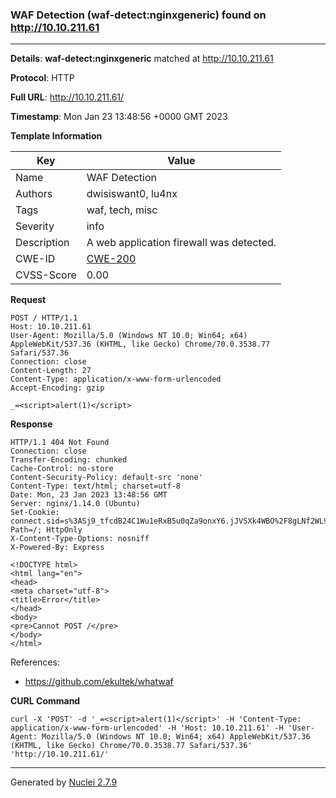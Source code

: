 ### WAF Detection (waf-detect:nginxgeneric) found on http://10.10.211.61
---
**Details**: **waf-detect:nginxgeneric**  matched at http://10.10.211.61

**Protocol**: HTTP

**Full URL**: http://10.10.211.61/

**Timestamp**: Mon Jan 23 13:48:56 +0000 GMT 2023

**Template Information**

| Key | Value |
|---|---|
| Name | WAF Detection |
| Authors | dwisiswant0, lu4nx |
| Tags | waf, tech, misc |
| Severity | info |
| Description | A web application firewall was detected. |
| CWE-ID | [CWE-200](https://cwe.mitre.org/data/definitions/200.html) |
| CVSS-Score | 0.00 |

**Request**
```http
POST / HTTP/1.1
Host: 10.10.211.61
User-Agent: Mozilla/5.0 (Windows NT 10.0; Win64; x64) AppleWebKit/537.36 (KHTML, like Gecko) Chrome/70.0.3538.77 Safari/537.36
Connection: close
Content-Length: 27
Content-Type: application/x-www-form-urlencoded
Accept-Encoding: gzip

_=<script>alert(1)</script>
```

**Response**
```http
HTTP/1.1 404 Not Found
Connection: close
Transfer-Encoding: chunked
Cache-Control: no-store
Content-Security-Policy: default-src 'none'
Content-Type: text/html; charset=utf-8
Date: Mon, 23 Jan 2023 13:48:56 GMT
Server: nginx/1.14.0 (Ubuntu)
Set-Cookie: connect.sid=s%3ASj9_tfcdB24C1Wu1eRxB5u0qZa9onxY6.jJVSXk4WBO%2F8gLNf2WL9ejNpDHXp9c%2BL4V9HoZ%2F56rw; Path=/; HttpOnly
X-Content-Type-Options: nosniff
X-Powered-By: Express

<!DOCTYPE html>
<html lang="en">
<head>
<meta charset="utf-8">
<title>Error</title>
</head>
<body>
<pre>Cannot POST /</pre>
</body>
</html>

```

References: 
- https://github.com/ekultek/whatwaf

**CURL Command**
```
curl -X 'POST' -d '_=<script>alert(1)</script>' -H 'Content-Type: application/x-www-form-urlencoded' -H 'Host: 10.10.211.61' -H 'User-Agent: Mozilla/5.0 (Windows NT 10.0; Win64; x64) AppleWebKit/537.36 (KHTML, like Gecko) Chrome/70.0.3538.77 Safari/537.36' 'http://10.10.211.61/'
```
---
Generated by [Nuclei 2.7.9](https://github.com/projectdiscovery/nuclei)